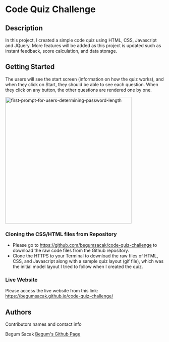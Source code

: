 # Code Quiz Challenge

## Description

In this project, I created a simple code quiz using HTML, CSS, Javascript and JQuery. More features will be added as this project is updated such as instant feedback, score calculation, and data storage. 

## Getting Started

The users will see the start screen (information on how the quiz works), and when they click on Start, they should be able to see each question. When they click on any button, the other questions are rendered one by one. 

<img width="400" alt="first-prompt-for-users-determining-password-length" src="https://user-images.githubusercontent.com/63175082/83811786-15ccf600-a680-11ea-96ae-1c1e3dd4bb30.png">

### Cloning the CSS/HTML files from Repository

* Please go to https://github.com/begumsacak/code-quiz-challenge to download the raw code files from the Github repository. 
* Clone the HTTPS to your Terminal to download the raw files of HTML, CSS, and Javascript along with a sample quiz layout (gif file), which was the initial model layout I tried to follow when I created the quiz. 

### Live Website

Please access the live website from this link: https://begumsacak.github.io/code-quiz-challenge/

## Authors

Contributors names and contact info

Begum Sacak
[Begum's Github Page](https://github.com/begumsacak)
